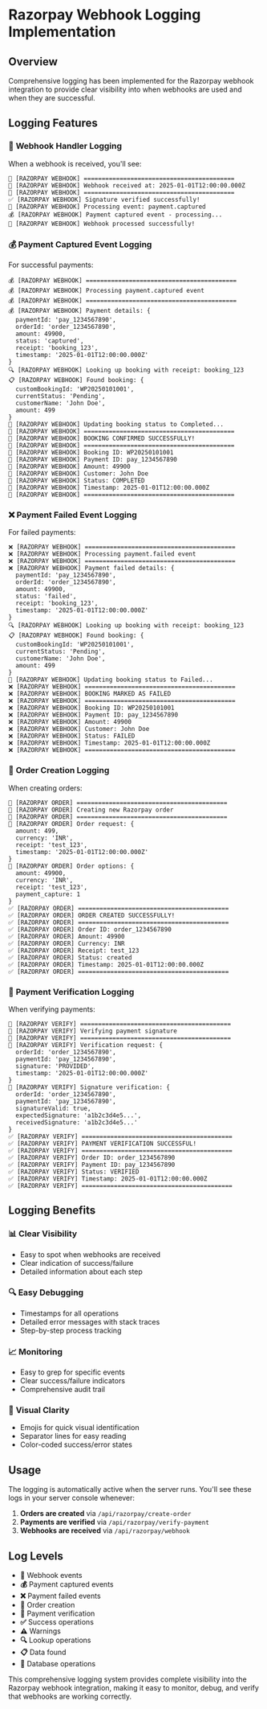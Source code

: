 # Razorpay Webhook Logging Implementation

## Overview

Comprehensive logging has been implemented for the Razorpay webhook integration to provide clear visibility into when webhooks are used and when they are successful.

## Logging Features

### 🎯 **Webhook Handler Logging**

When a webhook is received, you'll see:
```
🎯 [RAZORPAY WEBHOOK] ==========================================
🎯 [RAZORPAY WEBHOOK] Webhook received at: 2025-01-01T12:00:00.000Z
🎯 [RAZORPAY WEBHOOK] ==========================================
✅ [RAZORPAY WEBHOOK] Signature verified successfully!
🎯 [RAZORPAY WEBHOOK] Processing event: payment.captured
💰 [RAZORPAY WEBHOOK] Payment captured event - processing...
🎉 [RAZORPAY WEBHOOK] Webhook processed successfully!
```

### 💰 **Payment Captured Event Logging**

For successful payments:
```
💰 [RAZORPAY WEBHOOK] ==========================================
💰 [RAZORPAY WEBHOOK] Processing payment.captured event
💰 [RAZORPAY WEBHOOK] ==========================================
💰 [RAZORPAY WEBHOOK] Payment details: {
  paymentId: 'pay_1234567890',
  orderId: 'order_1234567890',
  amount: 49900,
  status: 'captured',
  receipt: 'booking_123',
  timestamp: '2025-01-01T12:00:00.000Z'
}
🔍 [RAZORPAY WEBHOOK] Looking up booking with receipt: booking_123
📋 [RAZORPAY WEBHOOK] Found booking: {
  customBookingId: 'WP20250101001',
  currentStatus: 'Pending',
  customerName: 'John Doe',
  amount: 499
}
💾 [RAZORPAY WEBHOOK] Updating booking status to Completed...
🎉 [RAZORPAY WEBHOOK] ==========================================
🎉 [RAZORPAY WEBHOOK] BOOKING CONFIRMED SUCCESSFULLY!
🎉 [RAZORPAY WEBHOOK] ==========================================
🎉 [RAZORPAY WEBHOOK] Booking ID: WP20250101001
🎉 [RAZORPAY WEBHOOK] Payment ID: pay_1234567890
🎉 [RAZORPAY WEBHOOK] Amount: 49900
🎉 [RAZORPAY WEBHOOK] Customer: John Doe
🎉 [RAZORPAY WEBHOOK] Status: COMPLETED
🎉 [RAZORPAY WEBHOOK] Timestamp: 2025-01-01T12:00:00.000Z
🎉 [RAZORPAY WEBHOOK] ==========================================
```

### ❌ **Payment Failed Event Logging**

For failed payments:
```
❌ [RAZORPAY WEBHOOK] ==========================================
❌ [RAZORPAY WEBHOOK] Processing payment.failed event
❌ [RAZORPAY WEBHOOK] ==========================================
❌ [RAZORPAY WEBHOOK] Payment failed details: {
  paymentId: 'pay_1234567890',
  orderId: 'order_1234567890',
  amount: 49900,
  status: 'failed',
  receipt: 'booking_123',
  timestamp: '2025-01-01T12:00:00.000Z'
}
🔍 [RAZORPAY WEBHOOK] Looking up booking with receipt: booking_123
📋 [RAZORPAY WEBHOOK] Found booking: {
  customBookingId: 'WP20250101001',
  currentStatus: 'Pending',
  customerName: 'John Doe',
  amount: 499
}
💾 [RAZORPAY WEBHOOK] Updating booking status to Failed...
❌ [RAZORPAY WEBHOOK] ==========================================
❌ [RAZORPAY WEBHOOK] BOOKING MARKED AS FAILED
❌ [RAZORPAY WEBHOOK] ==========================================
❌ [RAZORPAY WEBHOOK] Booking ID: WP20250101001
❌ [RAZORPAY WEBHOOK] Payment ID: pay_1234567890
❌ [RAZORPAY WEBHOOK] Amount: 49900
❌ [RAZORPAY WEBHOOK] Customer: John Doe
❌ [RAZORPAY WEBHOOK] Status: FAILED
❌ [RAZORPAY WEBHOOK] Timestamp: 2025-01-01T12:00:00.000Z
❌ [RAZORPAY WEBHOOK] ==========================================
```

### 🛒 **Order Creation Logging**

When creating orders:
```
🛒 [RAZORPAY ORDER] ==========================================
🛒 [RAZORPAY ORDER] Creating new Razorpay order
🛒 [RAZORPAY ORDER] ==========================================
🛒 [RAZORPAY ORDER] Order request: {
  amount: 499,
  currency: 'INR',
  receipt: 'test_123',
  timestamp: '2025-01-01T12:00:00.000Z'
}
🛒 [RAZORPAY ORDER] Order options: {
  amount: 49900,
  currency: 'INR',
  receipt: 'test_123',
  payment_capture: 1
}
✅ [RAZORPAY ORDER] ==========================================
✅ [RAZORPAY ORDER] ORDER CREATED SUCCESSFULLY!
✅ [RAZORPAY ORDER] ==========================================
✅ [RAZORPAY ORDER] Order ID: order_1234567890
✅ [RAZORPAY ORDER] Amount: 49900
✅ [RAZORPAY ORDER] Currency: INR
✅ [RAZORPAY ORDER] Receipt: test_123
✅ [RAZORPAY ORDER] Status: created
✅ [RAZORPAY ORDER] Timestamp: 2025-01-01T12:00:00.000Z
✅ [RAZORPAY ORDER] ==========================================
```

### 🔐 **Payment Verification Logging**

When verifying payments:
```
🔐 [RAZORPAY VERIFY] ==========================================
🔐 [RAZORPAY VERIFY] Verifying payment signature
🔐 [RAZORPAY VERIFY] ==========================================
🔐 [RAZORPAY VERIFY] Verification request: {
  orderId: 'order_1234567890',
  paymentId: 'pay_1234567890',
  signature: 'PROVIDED',
  timestamp: '2025-01-01T12:00:00.000Z'
}
🔐 [RAZORPAY VERIFY] Signature verification: {
  orderId: 'order_1234567890',
  paymentId: 'pay_1234567890',
  signatureValid: true,
  expectedSignature: 'a1b2c3d4e5...',
  receivedSignature: 'a1b2c3d4e5...'
}
✅ [RAZORPAY VERIFY] ==========================================
✅ [RAZORPAY VERIFY] PAYMENT VERIFICATION SUCCESSFUL!
✅ [RAZORPAY VERIFY] ==========================================
✅ [RAZORPAY VERIFY] Order ID: order_1234567890
✅ [RAZORPAY VERIFY] Payment ID: pay_1234567890
✅ [RAZORPAY VERIFY] Status: VERIFIED
✅ [RAZORPAY VERIFY] Timestamp: 2025-01-01T12:00:00.000Z
✅ [RAZORPAY VERIFY] ==========================================
```

## Logging Benefits

### 📊 **Clear Visibility**
- Easy to spot when webhooks are received
- Clear indication of success/failure
- Detailed information about each step

### 🔍 **Easy Debugging**
- Timestamps for all operations
- Detailed error messages with stack traces
- Step-by-step process tracking

### 📈 **Monitoring**
- Easy to grep for specific events
- Clear success/failure indicators
- Comprehensive audit trail

### 🎨 **Visual Clarity**
- Emojis for quick visual identification
- Separator lines for easy reading
- Color-coded success/error states

## Usage

The logging is automatically active when the server runs. You'll see these logs in your server console whenever:

1. **Orders are created** via `/api/razorpay/create-order`
2. **Payments are verified** via `/api/razorpay/verify-payment`
3. **Webhooks are received** via `/api/razorpay/webhook`

## Log Levels

- **🎯** Webhook events
- **💰** Payment captured events
- **❌** Payment failed events
- **🛒** Order creation
- **🔐** Payment verification
- **✅** Success operations
- **⚠️** Warnings
- **🔍** Lookup operations
- **📋** Data found
- **💾** Database operations

This comprehensive logging system provides complete visibility into the Razorpay webhook integration, making it easy to monitor, debug, and verify that webhooks are working correctly.
